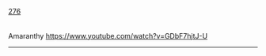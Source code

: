 [276](https://github.com/guilhermeprokisch/guilherme/issues/276) 
###### 

Amaranthy
https://www.youtube.com/watch?v=GDbF7hjtJ-U



-------------------------------------------------------------------------------

